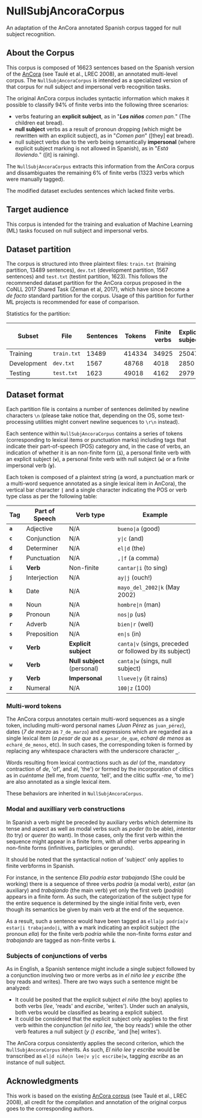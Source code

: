 # NullSubjAncoraCorpus
An adaptation of the AnCora annotated Spanish corpus tagged for null subject recognition.

## About the Corpus
This corpus is composed of 16623 sentences based on the Spanish version of the [AnCora](https://clic.ub.edu/corpus/es/ancora) (see Taulé et al., LREC 2008), an annotated multi-level corpus. The `NullSubjAncoraCorpus` is intended as a specialized version of that corpus for null subject and impersonal verb recognition tasks.

The original AnCora corpus includes syntactic information which makes it possible to classify 94% of finite verbs into the following three scenarios:
- verbs featuring an **explicit subject**, as in "_**Los niños** comen pan._" (The children eat bread).
- **null subject** verbs as a result of pronoun dropping (which might be rewritten with an explicit subject), as in "_Comen pan_" (\[they\] eat bread).
- null subject verbs due to the verb being semantically **impersonal** (where explicit subject marking is not allowed in Spanish), as in "_Está lloviendo._" (\[it\] is raining).

The `NullSubjAncoraCorpus` extracts this information from the AnCora corpus and dissambiguates the remaining 6% of finite verbs (1323 verbs which were manually tagged).

The modified dataset excludes sentences which lacked finite verbs.

## Target audience
This corpus is intended for the training and evaluation of Machine Learning (ML) tasks focused on null subject and impersonal verbs.

## Dataset partition
The corpus is structured into three plaintext files: `train.txt` (training partition, 13489 sentences), `dev.txt` (development partition, 1567 sentences) and `test.txt` (testint partition, 1623). This follows the recommended dataset partition for the AnCora corpus proposed in the  CoNLL 2017 Shared Task (Zeman et al, 2017), which have since become a _de facto_ standard partition for the corpus. Usage of this partition for further ML projects is recommended for ease of comparison.

Statistics for the partition:

| Subset | File | Sentences | Tokens | Finite verbs | Explicit subject | Null subject (excluding impersonal) | Impersonal |
|--------|------|-----------|--------|--------------|------------------|-------------------------------------|------------|
| Training    | `train.txt` | 13489 | 414334 | 34925 | 25047 |  8835 | 1043 |
| Development | `dev.txt`   |  1567 |  48768 |  4018 |  2850 |  1062 |  106 |
| Testing     | `test.txt`  |  1623 |  49018 |  4162 |  2979 |  1062 |  121 |

## Dataset format
Each partition file is contains a number of sentences delimited by newline characters `\n` (please take notice that, depending on the OS, some text-processing utilities might convert newline sequences to `\r\n` instead).

Each sentence within `NullSubjAncoraCorpus` contains a series of tokens (corresponding to lexical items or punctuation marks) including tags that indicate their part-of-speech (POS) category and, in the case of verbs, an indication of whether it is an non-finite form (**`i`**), a personal finite verb with an explicit subject (**`v`**), a personal finite verb with null subject (**`w`**) or a finite impersonal verb (**`y`**).

Each token is composed of a plaintext string (a word, a punctuation mark or a multi-word sequence annotated as a single lexical item in AnCora), the vertical bar character **`|`** and a single character indicating the POS or verb type class as per the following table:

| Tag     | Part of Speech | Verb type                   | Example                       |
|---------|----------------|-----------------------------|-------------------------------|
| **`a`** | Adjective      | N/A                         | `bueno\|a` (good)             |
| **`c`** | Conjunction    | N/A                         | `y\|c` (and)                  |
| **`d`** | Determiner     | N/A                         | `el\|d` (the)                 |
| **`f`** | Punctuation    | N/A                         | `,\|f` (a comma)              |
| **`i`** | **Verb**       | Non-finite                  | `cantar\|i` (to sing)         |
| **`j`** | Interjection   | N/A                         | `ay\|j` (ouch!)               |
| **`k`** | Date           | N/A                         | `mayo_del_2002\|k` (May 2002) |
| **`n`** | Noun           | N/A                         | `hombre\|n` (man)             |
| **`p`** | Pronoun        | N/A                         | `nos\|p` (us)                 |
| **`r`** | Adverb         | N/A                         | `bien\|r` (well)              |
| **`s`** | Preposition    | N/A                         | `en\|s` (in)                  |
| **`v`** | **Verb**       | **Explicit subject**        | `canta\|v` (sings, preceded or followed by its subject) |
| **`w`** | **Verb**       | **Null subject** (personal) | `canta\|w` (sings, null subject) |
| **`y`** | **Verb**       | **Impersonal**              | `llueve\|y` (it rains)        |
| **`z`** | Numeral        | N/A                         | `100\|z` (100)                |

### Multi-word tokens
The AnCora corpus annotates certain multi-word sequences as a single token, including multi-word personal names (_Juan Pérez_ as `juan_pérez`), dates (_7 de marzo_ as `7_de_marzo`) and expressions which are regarded as a single lexical item (_a pesar de que_ as `a_pesar_de_que`, _echaré de menos_ as `echaré_de_menos`, etc). In such cases, the corresponding token is formed by replacing any whitespace characters with the underscore character **`_`**.

Words resulting from lexical contractions such as _del_ (of the, mandatory contraction of  _de_, 'of', and _el_, 'the') or formed by the incorporation of clitics as in _cuéntame_ (tell me, from _cuenta_, 'tell', and the clitic suffix _-me_, 'to me') are also annotated as a single lexical item.

These behaviors are inherited in `NullSubjAncoraCorpus`.

### Modal and auxilliary verb constructions

In Spanish a verb might be preceded by auxiliary verbs which determine its tense and aspect as well as modal verbs such as _poder_ (to be able), _intentar_ (to try) or _querer_ (to want). In those cases, only the first verb within the sequence might appear in a finite form, with all other verbs appearing in non-finite forms (infinitives, participles or gerunds).

It should be noted that the syntactical notion of 'subject' only applies to finite verbforms in Spanish.

For instance, in the sentence _Ella podría estar trabajando_ (She could be working) there is a sequence of three verbs _podría_ (a modal verb), _estar_ (an auxiliary) and _trabajando_ (the main verb) yet only the first verb (_podría_) appears in a finite form. As such, the categorization of the subject type for the entire sequence is determined by the single initial finite verb, even though its semantics be given by main verb at the end of the sequence.

As a result, such a sentence would have been tagged as `ella|p podría|v estar|i trabajando|i`, with a **`v`** mark indicating an explicit subject (the pronoun _ella_) for the finite verb _podría_ while the non-finite forms _estar_ and _trabajando_ are tagged as non-finite verbs **`i`**.

### Subjects of conjunctions of verbs

As in English, a Spanish sentence might include a single subject followed by a conjunction involving two or more verbs as in _el niño lee y escribe_ (the boy reads and writes). There are two ways such a sentence might be analyzed:

- It could be posited that the explicit subject _el niño_ (the boy) applies to both verbs (_lee_, 'reads' and _escribe_, 'writes'). Under such an analysis, both verbs would be classified as bearing a explicit subject.
- It could be considered that the explicit subject only applies to the first verb within the conjunction (_el niño lee_, 'the boy reads') while the other verb features a null subject (_y () escribe_, 'and \[he\] writes').

The AnCora corpus consistently applies the second criterion, which the `NullSubjAncoraCorpus` inherits. As such, _El niño lee y escribe_ would be transcribed as `el|d niño|n lee|v y|c escribe|w`, tagging _escribe_ as an instance of null subject.

## Acknowledgments
This work is based on the existing [AnCora corpus](https://clic.ub.edu/corpus/es/ancora) (see Taulé et al., LREC 2008), all credit for the compilation and annotation of the original corpus goes to the corresponding authors.
